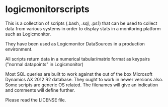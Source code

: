 # logicmonitorscripts

This is a collection of scripts (.bash, .sql, .ps1) that can be used to collect data from various systems in order to display stats in a monitoring platform such as Logicmonitor. 

They have been used as Logicmonitor DataSources in a production environment.

All scripts return data in a numerical tabular/matrix format as keypairs ("normal datapoints" in Logicmonitor)

Most SQL queries are built to work against the out of the box Microsoft Dynamics AX 2012 R2 database. They ought to work in newer versions also. Some scripts are generic OS related. The filenames will give an indication and comments will define further.

Please read the LICENSE file.
